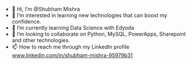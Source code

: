 - 👋 Hi, I’m @Shubham Mishra
- 👀 I’m interested in learning new technologies that can boost my confidence. 
- 🌱 I’m currently learning Data Science with Edyoda
- 💞️ I’m looking to collaborate on Python, MySQL, PowerApps, Sharepoint and other technologies. 
- 📫 How to reach me through my LinkedIn profile www.linkedin.com/in/shubham-mishra-95979b31

<!---
shubhji15/shubhji15 is a ✨ special ✨ repository because its `README.md` (this file) appears on your GitHub profile.
You can click the Preview link to take a look at your changes.
--->
